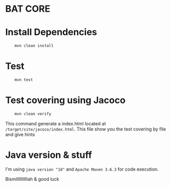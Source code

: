 <h1>BAT CORE</h1>


# Install Dependencies

```bash
    mvn clean install
```

# Test 

```bash
    mvn test
```

# Test covering using Jacoco

```bash
    mvn clean verify
```

This command generate a index.html located at `/target/site/jacoco/index.html`. This file show you the test covering by file and give hints

# Java version & stuff

I'm using `java version "18"` and `Apache Maven 3.6.3` for code execution. 

Bismillllllllllah & good luck